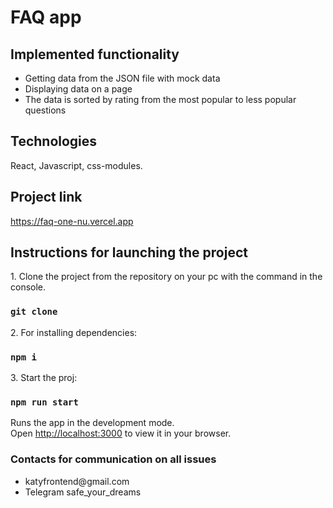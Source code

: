# FAQ app

## Implemented functionality

<ul>
    <li>Getting data from the JSON file with mock data</li>
    <li>Displaying data on a page</li>
    <li>The data is sorted by rating from the most popular to less popular questions</li>
</ul>

## Technologies

React, Javascript, css-modules.

## Project link

https://faq-one-nu.vercel.app

## Instructions for launching the project

<p>1. Clone the project from the repository on your pc with the command in the console.</p>

### `git clone`

<p>2. For installing dependencies:</p>

### `npm i`

<p>3. Start the proj:</p>

### `npm run start`

Runs the app in the development mode.\
Open [http://localhost:3000](http://localhost:3000) to view it in your browser.

### Contacts for communication on all issues

<ul>
    <li>katyfrontend@gmail.com</li>
    <li>Telegram safe_your_dreams</li>
</ul>
